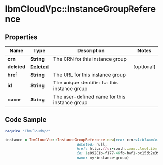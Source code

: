 # IbmCloudVpc::InstanceGroupReference

## Properties

Name | Type | Description | Notes
------------ | ------------- | ------------- | -------------
**crn** | **String** | The CRN for this instance group | 
**deleted** | [**Deleted**](Deleted.md) |  | [optional] 
**href** | **String** | The URL for this instance group | 
**id** | **String** | The unique identifier for this instance group | 
**name** | **String** | The user-defined name for this instance group | 

## Code Sample

```ruby
require 'IbmCloudVpc'

instance = IbmCloudVpc::InstanceGroupReference.new(crn: crn:v1:bluemix:public:is:us-south-1:a/123456::instance-group:1e09281b-f177-46fb-baf1-bc152b2e391a,
                                 deleted: null,
                                 href: https://us-south.iaas.cloud.ibm.com/v1/instance_groups/1e09281b-f177-46fb-baf1-bc152b2e391a,
                                 id: 1e09281b-f177-46fb-baf1-bc152b2e391a,
                                 name: my-instance-group)
```


